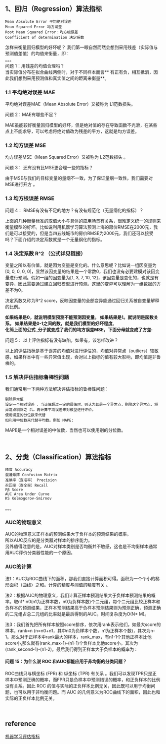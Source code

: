 ## 1、回归（Regression）算法指标
```
Mean Absolute Error 平均绝对误差
Mean Squared Error 均方误差
Root Mean Squared Error：均方根误差
Coefficient of determination 决定系数
```
怎样来衡量回归模型的好坏呢？ 我们第一眼自然而然会想到采用残差（实际值与预测值差值）的均值来衡量，即：  
。。。  
问题 1：用残差的均值合理吗？  
当实际值分布在拟合曲线两侧时，对于不同样本而言** 有正有负，相互抵消，因此我们想到采用预测值和真实值之间的距离来衡量**。


### 1.1 平均绝对误差 MAE
平均绝对误差MAE（Mean Absolute Error）又被称为 L1范数损失。

问题 2：MAE有哪些不足？

MAE虽能较好衡量回归模型的好坏，但是绝对值的存在导致函数不光滑，在某些点上不能求导，可以考虑将绝对值改为残差的平方，这就是均方误差。

### 1.2 均方误差 MSE
均方误差MSE（Mean Squared Error）又被称为 L2范数损失 。

问题 3： 还有没有比MSE更合理一些的指标？

由于MSE与我们的目标变量的量纲不一致，为了保证量纲一致性，我们需要对MSE进行开方 。

### 1.3 均方根误差 RMSE
问题 4： RMSE有没有不足的地方？有没有规范化（无量纲化的指标）？

上面的几种衡量标准的取值大小与具体的应用场景有关系，很难定义统一的规则来衡量模型的好坏。比如说利用机器学习算法预测上海的房价RMSE在2000元，我们是可以接受的，但是当四五线城市的房价RMSE为2000元，我们还可以接受吗？下面介绍的决定系数就是一个无量纲化的指标。

### 1.4 决定系数 R^2 （公式详见链接）
变量之所以有价值，就是因为变量是变化的。什么意思呢？比如说一组因变量为[0, 0, 0, 0, 0]，显然该因变量的结果是一个常数0，我们也没有必要建模对该因变量进行预测。假如一组的因变量为[1, 3, 7, 10, 12]，该因变量是变化的，也就是有变异，因此需要通过建立回归模型进行预测。这里的变异可以理解为一组数据的方差不为0。

决定系数又称为R^2 score，反映因变量的全部变异能通过回归关系被自变量解释的比例。

**如果结果是0，就说明模型预测不能预测因变量。 如果结果是1。就说明是函数关系。 如果结果是0-1之间的数，就是我们模型的好坏程度**。  
**化简上面的公式 ,分子就变成了我们的均方误差MSE，下面分母就变成了方差:**

问题 5： 以上评估指标有没有缺陷，如果有，该怎样改进？

以上的评估指标是基于误差的均值对进行评估的，均值对异常点（outliers）较敏感，如果样本中有一些异常值出现，会对以上指标的值有较大影响，即均值是非鲁棒的。

### 1.5 解决评估指标鲁棒性问题
我们通常用一下两种方法解决评估指标的鲁棒性问题：
```
剔除异常值
设定一个相对误差 ，当该值超过一定的阈值时，则认为其是一个异常点，剔除这个异常点，将异常点剔除之 后。再计算平均误差来对模型进行评价。
使用误差的分位数来代替
如利用中位数来代替平均数。例如 MAPE:
```
MAPE是一个相对误差的中位数，当然也可以使用别的分位数。

&nbsp;
## 2、分类（Classification）算法指标
```
精度 Accuracy
混淆矩阵 Confusion Matrix
准确率（查准率） Precision
召回率（查全率）Recall
Fβ Score
AUC Area Under Curve
KS Kolmogorov-Smirnov
```
。。。

### AUC的物理意义 
AUC的物理意义正样本的预测结果大于负样本的预测结果的概率。  
所以AUC反应的是分类器对样本的排序能力。  
另外值得注意的是，AUC对样本类别是否均衡并不敏感，这也是不均衡样本通常用AUC评价分类器性能的一个原因。

### AUC的计算
法1：AUC为ROC曲线下的面积，那我们直接计算面积可得。面积为一个个小的梯形面积（曲线）之和。计算的精度与阈值的精度有关 。

法2：根据AUC的物理意义，我们计算正样本预测结果大于负样本预测结果的概率。取n1* n0(n1为正样本数，n0为负样本数)个二元组，每个二元组比较正样本和负样本的预测结果，正样本预测结果高于负样本预测结果则为预测正确，预测正确的二元组占总二元组的比率就是最后得到的AUC。时间复杂度为O(N* M)。

法3：我们首先把所有样本按照score排序，依次用rank表示他们，如最大score的样本，rank=n (n=n0+n1，其中n0为负样本个数，n1为正样本个数)，其次为n-1。那么对于正样本中rank最大的样本，rank_max，有n1-1个其他正样本比他score小,那么就有(rank_max-1)-(n1-1)个负样本比他score小。其次为(rank_second-1)-(n1-2)。最后我们得到正样本大于负样本的概率为 :

#### 问题 15：为什么说 ROC 和AUC都能应用于非均衡的分类问题？

ROC曲线只与横坐标 (FPR) 和 纵坐标 (TPR) 有关系 。我们可以发现TPR只是正样本中预测正确的概率，而FPR只是负样本中预测错误的概率，和正负样本的比例没有关系。因此 ROC 的值与实际的正负样本比例无关，因此既可以用于均衡问题，也可以用于非均衡问题。而 AUC 的几何意义为ROC曲线下的面积，因此也和实际的正负样本比例无关。

&nbsp;
## reference
[机器学习评估指标](https://zhuanlan.zhihu.com/p/36305931)
